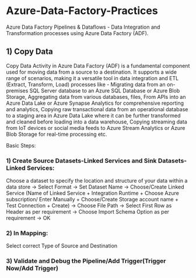# Azure-Data-Factory-Practices
Azure Data Factory Pipelines &amp; Dataflows - Data Integration and Transformation processes using Azure Data Factory (ADF).

##  1) Copy Data
Copy Data Activity in Azure Data Factory (ADF) is a fundamental component used for moving data from a source to a destination. It supports a wide range of scenarios, making it a versatile tool in data integration and ETL (Extract, Transform, Load) processes like - Migrating data from an on-premises SQL Server database to an Azure SQL Database or Azure Blob Storage, Aggregating data from various databases, files, From APIs into an Azure Data Lake or Azure Synapse Analytics for comprehensive reporting and analytics, Copying raw transactional data from an operational database to a staging area in Azure Data Lake where it can be further transformed and cleaned before loading into a data warehouse, Copying streaming data from IoT devices or social media feeds to Azure Stream Analytics or Azure Blob Storage for real-time processing etc.

Basic Steps:

### 1) Create Source Datasets-Linked Services and Sink Datasets-Linked Services:
   Choose a dataset to specify the location and structure of your data within a data store -> Select Format -> Set Dataset Name -> Choose/Create Linked Service (Name of Linked Service + Integration Runtime + Choose Azure subscription/ Enter Manually + Choose/Create Storage account name + Test Connection + Create) -> Choose File Path -> Select First Row as Header as per requirement -> Choose Import Schema Option as per requirement -> OK

### 2) In Mapping:
   Select correct Type of Source and Destination

### 3) Validate and Debug the Pipeline/Add Trigger(Trigger Now/Add Trigger)

   
   



